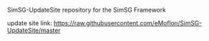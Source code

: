 SimSG-UpdateSite repository for the SimSG Framework

update site link: https://raw.githubusercontent.com/eMoflon/SimSG-UpdateSite/master
